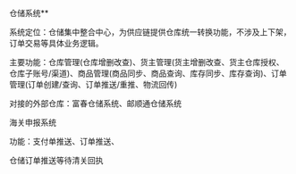 

仓储系统**

系统定位：仓储集中整合中心，为供应链提供仓库统一转换功能，不涉及上下架，订单交易等具体业务逻辑。

主要功能：仓库管理(仓库增删改查)、货主管理(货主增删改查、货主仓库授权、仓库子账号/渠道)、商品管理(商品同步、商品查询、库存同步、库存查询)、订单管理(订单创建/查询、订单推送/重推、物流回传)

对接的外部仓库：富春仓储系统、邮顺通仓储系统





海关申报系统

功能：支付单推送、订单推送、

仓储订单推送等待清关回执



